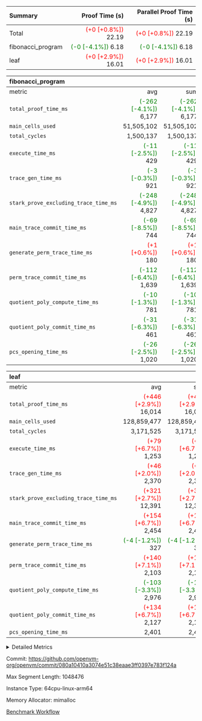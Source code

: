| Summary | Proof Time (s) | Parallel Proof Time (s) |
|:---|---:|---:|
| Total | <span style='color: red'>(+0 [+0.8%])</span> 22.19 | <span style='color: red'>(+0 [+0.8%])</span> 22.19 |
| fibonacci_program | <span style='color: green'>(-0 [-4.1%])</span> 6.18 | <span style='color: green'>(-0 [-4.1%])</span> 6.18 |
| leaf | <span style='color: red'>(+0 [+2.9%])</span> 16.01 | <span style='color: red'>(+0 [+2.9%])</span> 16.01 |


| fibonacci_program |||||
|:---|---:|---:|---:|---:|
|metric|avg|sum|max|min|
| `total_proof_time_ms ` | <span style='color: green'>(-262 [-4.1%])</span> 6,177 | <span style='color: green'>(-262 [-4.1%])</span> 6,177 | <span style='color: green'>(-262 [-4.1%])</span> 6,177 | <span style='color: green'>(-262 [-4.1%])</span> 6,177 |
| `main_cells_used     ` |  51,505,102 |  51,505,102 |  51,505,102 |  51,505,102 |
| `total_cycles        ` |  1,500,137 |  1,500,137 |  1,500,137 |  1,500,137 |
| `execute_time_ms     ` | <span style='color: green'>(-11 [-2.5%])</span> 429 | <span style='color: green'>(-11 [-2.5%])</span> 429 | <span style='color: green'>(-11 [-2.5%])</span> 429 | <span style='color: green'>(-11 [-2.5%])</span> 429 |
| `trace_gen_time_ms   ` | <span style='color: green'>(-3 [-0.3%])</span> 921 | <span style='color: green'>(-3 [-0.3%])</span> 921 | <span style='color: green'>(-3 [-0.3%])</span> 921 | <span style='color: green'>(-3 [-0.3%])</span> 921 |
| `stark_prove_excluding_trace_time_ms` | <span style='color: green'>(-248 [-4.9%])</span> 4,827 | <span style='color: green'>(-248 [-4.9%])</span> 4,827 | <span style='color: green'>(-248 [-4.9%])</span> 4,827 | <span style='color: green'>(-248 [-4.9%])</span> 4,827 |
| `main_trace_commit_time_ms` | <span style='color: green'>(-69 [-8.5%])</span> 744 | <span style='color: green'>(-69 [-8.5%])</span> 744 | <span style='color: green'>(-69 [-8.5%])</span> 744 | <span style='color: green'>(-69 [-8.5%])</span> 744 |
| `generate_perm_trace_time_ms` | <span style='color: red'>(+1 [+0.6%])</span> 180 | <span style='color: red'>(+1 [+0.6%])</span> 180 | <span style='color: red'>(+1 [+0.6%])</span> 180 | <span style='color: red'>(+1 [+0.6%])</span> 180 |
| `perm_trace_commit_time_ms` | <span style='color: green'>(-112 [-6.4%])</span> 1,639 | <span style='color: green'>(-112 [-6.4%])</span> 1,639 | <span style='color: green'>(-112 [-6.4%])</span> 1,639 | <span style='color: green'>(-112 [-6.4%])</span> 1,639 |
| `quotient_poly_compute_time_ms` | <span style='color: green'>(-10 [-1.3%])</span> 781 | <span style='color: green'>(-10 [-1.3%])</span> 781 | <span style='color: green'>(-10 [-1.3%])</span> 781 | <span style='color: green'>(-10 [-1.3%])</span> 781 |
| `quotient_poly_commit_time_ms` | <span style='color: green'>(-31 [-6.3%])</span> 461 | <span style='color: green'>(-31 [-6.3%])</span> 461 | <span style='color: green'>(-31 [-6.3%])</span> 461 | <span style='color: green'>(-31 [-6.3%])</span> 461 |
| `pcs_opening_time_ms ` | <span style='color: green'>(-26 [-2.5%])</span> 1,020 | <span style='color: green'>(-26 [-2.5%])</span> 1,020 | <span style='color: green'>(-26 [-2.5%])</span> 1,020 | <span style='color: green'>(-26 [-2.5%])</span> 1,020 |

| leaf |||||
|:---|---:|---:|---:|---:|
|metric|avg|sum|max|min|
| `total_proof_time_ms ` | <span style='color: red'>(+446 [+2.9%])</span> 16,014 | <span style='color: red'>(+446 [+2.9%])</span> 16,014 | <span style='color: red'>(+446 [+2.9%])</span> 16,014 | <span style='color: red'>(+446 [+2.9%])</span> 16,014 |
| `main_cells_used     ` |  128,859,477 |  128,859,477 |  128,859,477 |  128,859,477 |
| `total_cycles        ` |  3,171,525 |  3,171,525 |  3,171,525 |  3,171,525 |
| `execute_time_ms     ` | <span style='color: red'>(+79 [+6.7%])</span> 1,253 | <span style='color: red'>(+79 [+6.7%])</span> 1,253 | <span style='color: red'>(+79 [+6.7%])</span> 1,253 | <span style='color: red'>(+79 [+6.7%])</span> 1,253 |
| `trace_gen_time_ms   ` | <span style='color: red'>(+46 [+2.0%])</span> 2,370 | <span style='color: red'>(+46 [+2.0%])</span> 2,370 | <span style='color: red'>(+46 [+2.0%])</span> 2,370 | <span style='color: red'>(+46 [+2.0%])</span> 2,370 |
| `stark_prove_excluding_trace_time_ms` | <span style='color: red'>(+321 [+2.7%])</span> 12,391 | <span style='color: red'>(+321 [+2.7%])</span> 12,391 | <span style='color: red'>(+321 [+2.7%])</span> 12,391 | <span style='color: red'>(+321 [+2.7%])</span> 12,391 |
| `main_trace_commit_time_ms` | <span style='color: red'>(+154 [+6.7%])</span> 2,454 | <span style='color: red'>(+154 [+6.7%])</span> 2,454 | <span style='color: red'>(+154 [+6.7%])</span> 2,454 | <span style='color: red'>(+154 [+6.7%])</span> 2,454 |
| `generate_perm_trace_time_ms` | <span style='color: green'>(-4 [-1.2%])</span> 327 | <span style='color: green'>(-4 [-1.2%])</span> 327 | <span style='color: green'>(-4 [-1.2%])</span> 327 | <span style='color: green'>(-4 [-1.2%])</span> 327 |
| `perm_trace_commit_time_ms` | <span style='color: red'>(+140 [+7.1%])</span> 2,103 | <span style='color: red'>(+140 [+7.1%])</span> 2,103 | <span style='color: red'>(+140 [+7.1%])</span> 2,103 | <span style='color: red'>(+140 [+7.1%])</span> 2,103 |
| `quotient_poly_compute_time_ms` | <span style='color: green'>(-103 [-3.3%])</span> 2,976 | <span style='color: green'>(-103 [-3.3%])</span> 2,976 | <span style='color: green'>(-103 [-3.3%])</span> 2,976 | <span style='color: green'>(-103 [-3.3%])</span> 2,976 |
| `quotient_poly_commit_time_ms` | <span style='color: red'>(+134 [+6.7%])</span> 2,127 | <span style='color: red'>(+134 [+6.7%])</span> 2,127 | <span style='color: red'>(+134 [+6.7%])</span> 2,127 | <span style='color: red'>(+134 [+6.7%])</span> 2,127 |
| `pcs_opening_time_ms ` |  2,401 |  2,401 |  2,401 |  2,401 |



<details>
<summary>Detailed Metrics</summary>

| group | num_segments | keygen_time_ms | commit_exe_time_ms |
| --- | --- | --- | --- |
| fibonacci_program | 1 | 341 | 6 | 

| group | air_name | quotient_deg | interactions | constraints |
| --- | --- | --- | --- | --- |
| fibonacci_program | AccessAdapterAir<16> | 2 | 5 | 14 | 
| fibonacci_program | AccessAdapterAir<2> | 2 | 5 | 14 | 
| fibonacci_program | AccessAdapterAir<32> | 2 | 5 | 14 | 
| fibonacci_program | AccessAdapterAir<4> | 2 | 5 | 14 | 
| fibonacci_program | AccessAdapterAir<64> | 2 | 5 | 14 | 
| fibonacci_program | AccessAdapterAir<8> | 2 | 5 | 14 | 
| fibonacci_program | BitwiseOperationLookupAir<8> | 2 | 2 | 4 | 
| fibonacci_program | MemoryMerkleAir<8> | 2 | 4 | 40 | 
| fibonacci_program | PersistentBoundaryAir<8> | 2 | 3 | 6 | 
| fibonacci_program | PhantomAir | 2 | 3 | 5 | 
| fibonacci_program | Poseidon2PeripheryAir<BabyBearParameters>, 1> | 2 | 1 | 286 | 
| fibonacci_program | ProgramAir | 1 | 1 | 4 | 
| fibonacci_program | RangeTupleCheckerAir<2> | 1 | 1 | 4 | 
| fibonacci_program | VariableRangeCheckerAir | 1 | 1 | 4 | 
| fibonacci_program | VmAirWrapper<Rv32BaseAluAdapterAir, BaseAluCoreAir<4, 8> | 2 | 19 | 43 | 
| fibonacci_program | VmAirWrapper<Rv32BaseAluAdapterAir, LessThanCoreAir<4, 8> | 2 | 17 | 39 | 
| fibonacci_program | VmAirWrapper<Rv32BaseAluAdapterAir, ShiftCoreAir<4, 8> | 2 | 23 | 90 | 
| fibonacci_program | VmAirWrapper<Rv32BranchAdapterAir, BranchEqualCoreAir<4> | 2 | 11 | 25 | 
| fibonacci_program | VmAirWrapper<Rv32BranchAdapterAir, BranchLessThanCoreAir<4, 8> | 2 | 13 | 41 | 
| fibonacci_program | VmAirWrapper<Rv32CondRdWriteAdapterAir, Rv32JalLuiCoreAir> | 2 | 10 | 22 | 
| fibonacci_program | VmAirWrapper<Rv32HintStoreAdapterAir, Rv32HintStoreCoreAir> | 2 | 15 | 17 | 
| fibonacci_program | VmAirWrapper<Rv32JalrAdapterAir, Rv32JalrCoreAir> | 2 | 16 | 20 | 
| fibonacci_program | VmAirWrapper<Rv32LoadStoreAdapterAir, LoadSignExtendCoreAir<4, 8> | 2 | 18 | 33 | 
| fibonacci_program | VmAirWrapper<Rv32LoadStoreAdapterAir, LoadStoreCoreAir<4> | 2 | 17 | 38 | 
| fibonacci_program | VmAirWrapper<Rv32MultAdapterAir, DivRemCoreAir<4, 8> | 2 | 25 | 88 | 
| fibonacci_program | VmAirWrapper<Rv32MultAdapterAir, MulHCoreAir<4, 8> | 2 | 24 | 38 | 
| fibonacci_program | VmAirWrapper<Rv32MultAdapterAir, MultiplicationCoreAir<4, 8> | 2 | 19 | 26 | 
| fibonacci_program | VmAirWrapper<Rv32RdWriteAdapterAir, Rv32AuipcCoreAir> | 2 | 11 | 15 | 
| fibonacci_program | VmConnectorAir | 2 | 3 | 9 | 
| leaf | AccessAdapterAir<2> | 4 | 5 | 12 | 
| leaf | AccessAdapterAir<4> | 4 | 5 | 12 | 
| leaf | AccessAdapterAir<8> | 4 | 5 | 12 | 
| leaf | FriReducedOpeningAir | 4 | 35 | 59 | 
| leaf | NativePoseidon2Air<BabyBearParameters>, 1> | 4 | 31 | 302 | 
| leaf | PhantomAir | 4 | 3 | 4 | 
| leaf | ProgramAir | 1 | 1 | 4 | 
| leaf | VariableRangeCheckerAir | 1 | 1 | 4 | 
| leaf | VmAirWrapper<BranchNativeAdapterAir, BranchEqualCoreAir<1> | 2 | 11 | 23 | 
| leaf | VmAirWrapper<JalNativeAdapterAir, JalCoreAir> | 4 | 7 | 6 | 
| leaf | VmAirWrapper<NativeAdapterAir<2, 0>, PublicValuesCoreAir> | 4 | 11 | 23 | 
| leaf | VmAirWrapper<NativeAdapterAir<2, 1>, FieldArithmeticCoreAir> | 4 | 15 | 23 | 
| leaf | VmAirWrapper<NativeLoadStoreAdapterAir<1>, NativeLoadStoreCoreAir<1> | 4 | 19 | 31 | 
| leaf | VmAirWrapper<NativeVectorizedAdapterAir<4>, FieldExtensionCoreAir> | 4 | 15 | 23 | 
| leaf | VmConnectorAir | 4 | 3 | 8 | 
| leaf | VolatileBoundaryAir | 4 | 4 | 16 | 

| group | air_name | idx | rows | prep_cols | perm_cols | main_cols | cells |
| --- | --- | --- | --- | --- | --- | --- | --- |
| leaf | AccessAdapterAir<2> | 0 | 524,288 |  | 16 | 11 | 14,155,776 | 
| leaf | AccessAdapterAir<4> | 0 | 262,144 |  | 16 | 13 | 7,602,176 | 
| leaf | AccessAdapterAir<8> | 0 | 65,536 |  | 16 | 17 | 2,162,688 | 
| leaf | FriReducedOpeningAir | 0 | 131,072 |  | 76 | 64 | 18,350,080 | 
| leaf | NativePoseidon2Air<BabyBearParameters>, 1> | 0 | 32,768 |  | 36 | 348 | 12,582,912 | 
| leaf | PhantomAir | 0 | 32,768 |  | 8 | 6 | 458,752 | 
| leaf | ProgramAir | 0 | 131,072 |  | 8 | 10 | 2,359,296 | 
| leaf | VariableRangeCheckerAir | 0 | 262,144 | 2 | 8 | 1 | 2,359,296 | 
| leaf | VmAirWrapper<BranchNativeAdapterAir, BranchEqualCoreAir<1> | 0 | 1,048,576 |  | 28 | 23 | 53,477,376 | 
| leaf | VmAirWrapper<JalNativeAdapterAir, JalCoreAir> | 0 | 131,072 |  | 12 | 10 | 2,883,584 | 
| leaf | VmAirWrapper<NativeAdapterAir<2, 0>, PublicValuesCoreAir> | 0 | 64 |  | 16 | 23 | 2,496 | 
| leaf | VmAirWrapper<NativeAdapterAir<2, 1>, FieldArithmeticCoreAir> | 0 | 2,097,152 |  | 20 | 30 | 104,857,600 | 
| leaf | VmAirWrapper<NativeLoadStoreAdapterAir<1>, NativeLoadStoreCoreAir<1> | 0 | 2,097,152 |  | 24 | 41 | 136,314,880 | 
| leaf | VmAirWrapper<NativeVectorizedAdapterAir<4>, FieldExtensionCoreAir> | 0 | 32,768 |  | 20 | 40 | 1,966,080 | 
| leaf | VmConnectorAir | 0 | 2 | 1 | 8 | 4 | 24 | 
| leaf | VolatileBoundaryAir | 0 | 524,288 |  | 8 | 11 | 9,961,472 | 

| group | air_name | segment | rows | prep_cols | perm_cols | main_cols | cells |
| --- | --- | --- | --- | --- | --- | --- | --- |
| fibonacci_program | AccessAdapterAir<8> | 0 | 64 |  | 24 | 17 | 2,624 | 
| fibonacci_program | BitwiseOperationLookupAir<8> | 0 | 65,536 | 3 | 8 | 2 | 655,360 | 
| fibonacci_program | MemoryMerkleAir<8> | 0 | 512 |  | 20 | 32 | 26,624 | 
| fibonacci_program | PersistentBoundaryAir<8> | 0 | 64 |  | 12 | 20 | 2,048 | 
| fibonacci_program | PhantomAir | 0 | 2 |  | 12 | 6 | 36 | 
| fibonacci_program | Poseidon2PeripheryAir<BabyBearParameters>, 1> | 0 | 256 |  | 8 | 300 | 78,848 | 
| fibonacci_program | ProgramAir | 0 | 4,096 |  | 8 | 10 | 73,728 | 
| fibonacci_program | RangeTupleCheckerAir<2> | 0 | 524,288 | 2 | 8 | 1 | 4,718,592 | 
| fibonacci_program | VariableRangeCheckerAir | 0 | 262,144 | 2 | 8 | 1 | 2,359,296 | 
| fibonacci_program | VmAirWrapper<Rv32BaseAluAdapterAir, BaseAluCoreAir<4, 8> | 0 | 1,048,576 |  | 80 | 36 | 121,634,816 | 
| fibonacci_program | VmAirWrapper<Rv32BaseAluAdapterAir, LessThanCoreAir<4, 8> | 0 | 524,288 |  | 40 | 37 | 40,370,176 | 
| fibonacci_program | VmAirWrapper<Rv32BaseAluAdapterAir, ShiftCoreAir<4, 8> | 0 | 2 |  | 52 | 53 | 210 | 
| fibonacci_program | VmAirWrapper<Rv32BranchAdapterAir, BranchEqualCoreAir<4> | 0 | 262,144 |  | 48 | 26 | 19,398,656 | 
| fibonacci_program | VmAirWrapper<Rv32BranchAdapterAir, BranchLessThanCoreAir<4, 8> | 0 | 8 |  | 56 | 32 | 704 | 
| fibonacci_program | VmAirWrapper<Rv32CondRdWriteAdapterAir, Rv32JalLuiCoreAir> | 0 | 131,072 |  | 44 | 18 | 8,126,464 | 
| fibonacci_program | VmAirWrapper<Rv32HintStoreAdapterAir, Rv32HintStoreCoreAir> | 0 | 4 |  | 36 | 26 | 248 | 
| fibonacci_program | VmAirWrapper<Rv32JalrAdapterAir, Rv32JalrCoreAir> | 0 | 16 |  | 36 | 28 | 1,024 | 
| fibonacci_program | VmAirWrapper<Rv32LoadStoreAdapterAir, LoadStoreCoreAir<4> | 0 | 32 |  | 72 | 40 | 3,584 | 
| fibonacci_program | VmAirWrapper<Rv32RdWriteAdapterAir, Rv32AuipcCoreAir> | 0 | 16 |  | 28 | 21 | 784 | 
| fibonacci_program | VmConnectorAir | 0 | 2 | 1 | 12 | 4 | 32 | 

| group | idx | trace_gen_time_ms | total_proof_time_ms | total_cycles | total_cells | stark_prove_excluding_trace_time_ms | quotient_poly_compute_time_ms | quotient_poly_commit_time_ms | perm_trace_commit_time_ms | pcs_opening_time_ms | main_trace_commit_time_ms | main_cells_used | generate_perm_trace_time_ms | execute_time_ms |
| --- | --- | --- | --- | --- | --- | --- | --- | --- | --- | --- | --- | --- | --- | --- |
| leaf | 0 | 2,370 | 16,014 | 3,171,525 | 369,494,488 | 12,391 | 2,976 | 2,127 | 2,103 | 2,401 | 2,454 | 128,859,477 | 327 | 1,253 | 

| group | segment | trace_gen_time_ms | total_proof_time_ms | total_cycles | total_cells | stark_prove_excluding_trace_time_ms | quotient_poly_compute_time_ms | quotient_poly_commit_time_ms | perm_trace_commit_time_ms | pcs_opening_time_ms | main_trace_commit_time_ms | main_cells_used | generate_perm_trace_time_ms | execute_time_ms |
| --- | --- | --- | --- | --- | --- | --- | --- | --- | --- | --- | --- | --- | --- | --- |
| fibonacci_program | 0 | 921 | 6,177 | 1,500,137 | 197,453,854 | 4,827 | 781 | 461 | 1,639 | 1,020 | 744 | 51,505,102 | 180 | 429 | 

</details>


Commit: https://github.com/openvm-org/openvm/commit/080a10410a3074e51c38eaae3ff0397e783f124a

Max Segment Length: 1048476

Instance Type: 64cpu-linux-arm64

Memory Allocator: mimalloc

[Benchmark Workflow](https://github.com/openvm-org/openvm/actions/runs/12661093985)
